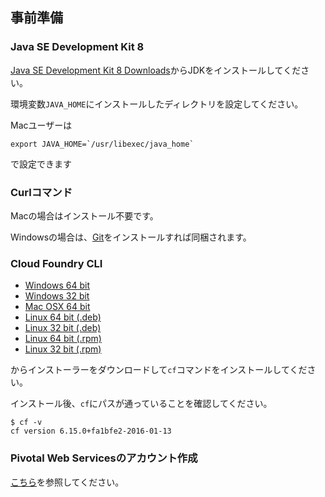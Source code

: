 


## 事前準備

### Java SE Development Kit 8

[Java SE Development Kit 8 Downloads](http://www.oracle.com/technetwork/java/javase/downloads/jdk8-downloads-2133151.html)からJDKをインストールしてください。

環境変数`JAVA_HOME`にインストールしたディレクトリを設定してください。

Macユーザーは

``` console
export JAVA_HOME=`/usr/libexec/java_home`
```

で設定できます

### Curlコマンド

Macの場合はインストール不要です。

Windowsの場合は、[Git](https://git-scm.com/)をインストールすれば同梱されます。

### Cloud Foundry CLI


* [Windows 64 bit](https://cli.run.pivotal.io/stable?release=windows64&source=pws)
* [Windows 32 bit](https://cli.run.pivotal.io/stable?release=windows32&source=pws)
* [Mac OSX 64 bit](https://cli.run.pivotal.io/stable?release=macosx64&source=pws)
* [Linux 64 bit (.deb)](https://cli.run.pivotal.io/stable?release=debian64&source=pws)
* [Linux 32 bit (.deb)](https://cli.run.pivotal.io/stable?release=debian32&source=pws)
* [Linux 64 bit (.rpm)](https://cli.run.pivotal.io/stable?release=redhat64&source=pws)
* [Linux 32 bit (.rpm)](https://cli.run.pivotal.io/stable?release=redhat32&source=pws)

からインストーラーをダウンロードして`cf`コマンドをインストールしてください。

インストール後、`cf`にパスが通っていることを確認してください。

``` console
$ cf -v
cf version 6.15.0+fa1bfe2-2016-01-13
```

### Pivotal Web Servicesのアカウント作成

[こちら](pivotal-web-services.md)を参照してください。
